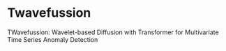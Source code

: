 # Twavefussion
TWavefussion: Wavelet-based Diffusion with Transformer for Multivariate Time Series Anomaly Detection
